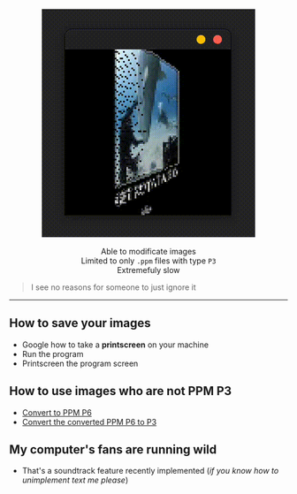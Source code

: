 <div align='center'>
  <img src='https://github.com/alaanvv/Image-Database/blob/main/Misc/getrotataed.gif?raw=true'>
  
  Able to modificate images  
  Limited to only `.ppm` files with type `P3`  
  Extremefuly slow  
</div>

> I see no reasons for someone to just ignore it

---

## How to save your images

- Google how to take a **printscreen** on your machine
- Run the program
- Printscreen the program screen

## How to use images who are not PPM P3

- [Convert to PPM P6](https://convertio.co/jpg-ppm/)
- [Convert the converted PPM P6 to P3](https://thomasebsmith.github.io/ppm-converter/)

## My computer's fans are running wild

- That's a soundtrack feature recently implemented (_if you know how to unimplement text me please_)
